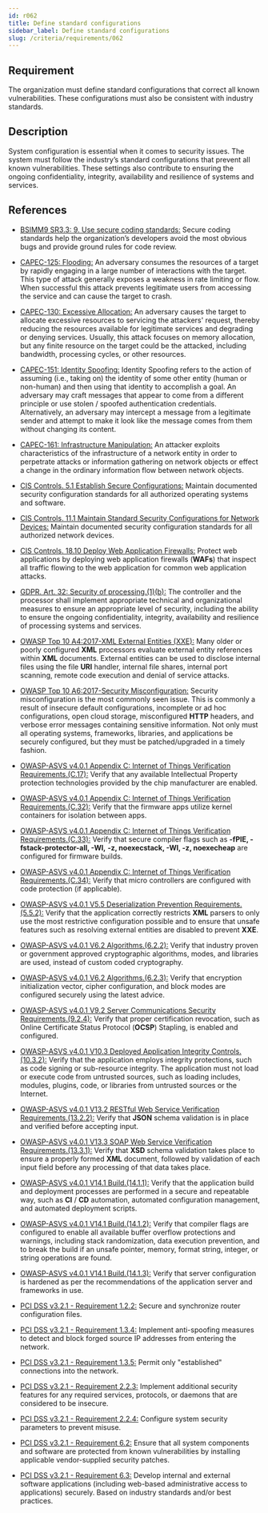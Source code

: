 ```yaml
---
id: r062
title: Define standard configurations
sidebar_label: Define standard configurations
slug: /criteria/requirements/062
---
```


## Requirement

The organization must define
standard configurations
that correct all known vulnerabilities.
These configurations
must also be consistent with industry standards.

## Description

System configuration
is essential when it comes to security issues.
The system must follow
the industry’s standard configurations
that prevent all known vulnerabilities.
These settings also contribute
to ensuring the ongoing
confidentiality, integrity, availability
and resilience of systems and services.

## References

- [BSIMM9 SR3.3: 9. Use secure coding standards:](https://www.bsimm.com/framework/intelligence/standards-and-requirements.html)
Secure coding standards
help the organization’s developers
avoid the most obvious bugs
and provide ground rules for code review.

- [CAPEC-125: Flooding:](https://capec.mitre.org/data/definitions/125.html)
An adversary consumes the resources
of a target by rapidly engaging
in a large number of interactions with the target.
This type of attack
generally exposes a weakness in rate limiting or flow.
When successful
this attack prevents legitimate users
from accessing the service
and can cause the target to crash.

- [CAPEC-130: Excessive Allocation:](https://capec.mitre.org/data/definitions/130.html)
An adversary causes the target
to allocate excessive resources
to servicing the attackers' request,
thereby reducing the resources available
for legitimate services
and degrading or denying services.
Usually,
this attack focuses on memory allocation,
but any finite resource on the target
could be the attacked,
including bandwidth, processing cycles,
or other resources.

- [CAPEC-151: Identity Spoofing:](https://capec.mitre.org/data/definitions/151.html)
Identity Spoofing
refers to the action of assuming (i.e., taking on)
the identity of some other entity (human or non-human)
and then using that identity
to accomplish a goal. 
An adversary may craft messages
that appear to come from a different principle
or use stolen / spoofed authentication credentials.
Alternatively,
an adversary may intercept a message
from a legitimate sender
and attempt to make it look like the message
comes from them without changing its content.

- [CAPEC-161: Infrastructure Manipulation:](https://capec.mitre.org/data/definitions/161.html)
An attacker exploits characteristics
of the infrastructure of a network entity
in order to perpetrate attacks
or information gathering on network objects
or effect a change
in the ordinary information flow
between network objects.

- [CIS Controls. 5.1 Establish Secure Configurations:](https://www.cisecurity.org/controls/)
Maintain documented security configuration standards
for all authorized operating systems
and software.

- [CIS Controls. 11.1 Maintain Standard Security Configurations for Network Devices:](https://www.cisecurity.org/controls/)
Maintain documented security configuration standards
for all authorized network devices.

- [CIS Controls. 18.10 Deploy Web Application Firewalls:](https://www.cisecurity.org/controls/)
Protect web applications
by deploying web application firewalls (**WAFs**)
that inspect all traffic flowing
to the web application
for common web application attacks.

- [GDPR. Art. 32: Security of processing.(1)(b):](https://gdpr-info.eu/art-32-gdpr/)
The controller and the processor
shall implement appropriate technical
and organizational measures
to ensure an appropriate level of security,
including the ability to ensure the ongoing
confidentiality, integrity, availability and resilience
of processing systems and services.

- [OWASP Top 10 A4:2017-XML External Entities (XXE):](https://owasp.org/www-project-top-ten/OWASP_Top_Ten_2017/Top_10-2017_A4-XML_External_Entities_(XXE))
Many older or poorly configured **XML** processors
evaluate external entity references
within **XML** documents.
External entities can be used
to disclose internal files using the file **URI** handler,
internal file shares, internal port scanning, remote code execution
and denial of service attacks.

- [OWASP Top 10 A6:2017-Security Misconfiguration:](https://owasp.org/www-project-top-ten/OWASP_Top_Ten_2017/Top_10-2017_A6-Security_Misconfiguration)
Security misconfiguration
is the most commonly seen issue.
This is commonly a result of insecure default configurations,
incomplete or ad hoc configurations,
open cloud storage, misconfigured **HTTP** headers,
and verbose error messages
containing sensitive information.
Not only must all operating systems,
frameworks, libraries,
and applications be securely configured,
but they must be patched/upgraded in a timely fashion.

- [OWASP-ASVS v4.0.1 Appendix C: Internet of Things Verification Requirements.(C.17):](https://owasp.org/www-pdf-archive/OWASP_Application_Security_Verification_Standard_4.0-en.pdf)
Verify that any available
Intellectual Property protection technologies
provided by the chip manufacturer are enabled.

- [OWASP-ASVS v4.0.1 Appendix C: Internet of Things Verification Requirements.(C.32):](https://owasp.org/www-pdf-archive/OWASP_Application_Security_Verification_Standard_4.0-en.pdf)
Verify that the firmware apps
utilize kernel containers
for isolation between apps.

- [OWASP-ASVS v4.0.1 Appendix C: Internet of Things Verification Requirements.(C.33):](https://owasp.org/www-pdf-archive/OWASP_Application_Security_Verification_Standard_4.0-en.pdf)
Verify that secure compiler flags
such as **-fPIE, -fstack-protector-all, -Wl,**
**-z, noexecstack, -Wl, -z, noexecheap**
are configured for firmware builds.

- [OWASP-ASVS v4.0.1 Appendix C: Internet of Things Verification Requirements.(C.34):](https://owasp.org/www-pdf-archive/OWASP_Application_Security_Verification_Standard_4.0-en.pdf)
Verify that micro controllers
are configured with code protection
(if applicable).

- [OWASP-ASVS v4.0.1 V5.5 Deserialization Prevention Requirements.(5.5.2):](https://owasp.org/www-pdf-archive/OWASP_Application_Security_Verification_Standard_4.0-en.pdf)
Verify that the application correctly restricts **XML** parsers
to only use the most restrictive configuration possible
and to ensure that unsafe features
such as resolving external entities
are disabled to prevent **XXE**.

- [OWASP-ASVS v4.0.1 V6.2 Algorithms.(6.2.2):](https://owasp.org/www-pdf-archive/OWASP_Application_Security_Verification_Standard_4.0-en.pdf)
Verify that industry proven
or government approved cryptographic algorithms,
modes, and libraries are used,
instead of custom coded cryptography.

- [OWASP-ASVS v4.0.1 V6.2 Algorithms.(6.2.3):](https://owasp.org/www-pdf-archive/OWASP_Application_Security_Verification_Standard_4.0-en.pdf)
Verify that encryption initialization vector,
cipher configuration, and block modes
are configured securely
using the latest advice.

- [OWASP-ASVS v4.0.1 V9.2 Server Communications Security Requirements.(9.2.4):](https://owasp.org/www-pdf-archive/OWASP_Application_Security_Verification_Standard_4.0-en.pdf)
Verify that proper certification revocation,
such as Online Certificate Status Protocol (**OCSP**) Stapling,
is enabled and configured.

- [OWASP-ASVS v4.0.1 V10.3 Deployed Application Integrity Controls.(10.3.2):](https://owasp.org/www-pdf-archive/OWASP_Application_Security_Verification_Standard_4.0-en.pdf)
Verify that the application employs integrity protections,
such as code signing
or sub-resource integrity.
The application must not load
or execute code from untrusted sources,
such as loading includes, modules, plugins, code,
or libraries from untrusted sources
or the Internet.

- [OWASP-ASVS v4.0.1 V13.2 RESTful Web Service Verification Requirements.(13.2.2):](https://owasp.org/www-pdf-archive/OWASP_Application_Security_Verification_Standard_4.0-en.pdf)
Verify that **JSON** schema validation
is in place and verified
before accepting input.

- [OWASP-ASVS v4.0.1 V13.3 SOAP Web Service Verification Requirements.(13.3.1):](https://owasp.org/www-pdf-archive/OWASP_Application_Security_Verification_Standard_4.0-en.pdf)
Verify that **XSD** schema validation
takes place to ensure
a properly formed **XML** document,
followed by validation
of each input field
before any processing
of that data takes place.

- [OWASP-ASVS v4.0.1 V14.1 Build.(14.1.1):](https://owasp.org/www-pdf-archive/OWASP_Application_Security_Verification_Standard_4.0-en.pdf)
Verify that the application
build and deployment processes
are performed in a secure
and repeatable way,
such as **CI** / **CD** automation,
automated configuration management,
and automated deployment scripts.

- [OWASP-ASVS v4.0.1 V14.1 Build.(14.1.2):](https://owasp.org/www-pdf-archive/OWASP_Application_Security_Verification_Standard_4.0-en.pdf)
Verify that compiler flags are configured
to enable all available
buffer overflow protections and warnings,
including stack randomization,
data execution prevention,
and to break the build if an unsafe pointer,
memory, format string, integer,
or string operations are found.

- [OWASP-ASVS v4.0.1 V14.1 Build.(14.1.3):](https://owasp.org/www-pdf-archive/OWASP_Application_Security_Verification_Standard_4.0-en.pdf)
Verify that server configuration
is hardened as per the recommendations
of the application server
and frameworks in use.

- [PCI DSS v3.2.1 - Requirement 1.2.2:](https://www.pcisecuritystandards.org/documents/PCI_DSS_v3-2-1.pdf)
Secure and synchronize
router configuration files.

- [PCI DSS v3.2.1 - Requirement 1.3.4:](https://www.pcisecuritystandards.org/documents/PCI_DSS_v3-2-1.pdf)
Implement anti-spoofing measures
to detect and block
forged source IP addresses from entering the network.

- [PCI DSS v3.2.1 - Requirement 1.3.5:](https://www.pcisecuritystandards.org/documents/PCI_DSS_v3-2-1.pdf)
Permit only "established" connections
into the network.

- [PCI DSS v3.2.1 - Requirement 2.2.3:](https://www.pcisecuritystandards.org/documents/PCI_DSS_v3-2-1.pdf)
Implement additional security features
for any required services, protocols,
or daemons that are considered to be insecure.

- [PCI DSS v3.2.1 - Requirement 2.2.4:](https://www.pcisecuritystandards.org/documents/PCI_DSS_v3-2-1.pdf)
Configure system security parameters
to prevent misuse.

- [PCI DSS v3.2.1 - Requirement 6.2:](https://www.pcisecuritystandards.org/documents/PCI_DSS_v3-2-1.pdf)
Ensure that all system components and software
are protected from known vulnerabilities
by installing applicable vendor-supplied
security patches.

- [PCI DSS v3.2.1 - Requirement 6.3:](https://www.pcisecuritystandards.org/documents/PCI_DSS_v3-2-1.pdf)
Develop internal and external
software applications
(including web-based administrative access to applications)
securely.
Based on industry standards
and/or best practices.
